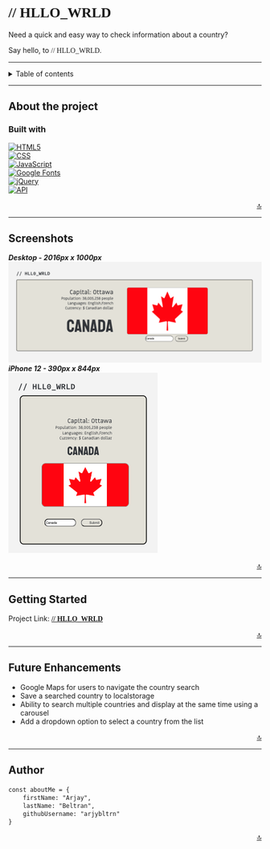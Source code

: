 # <span style="font-family:Source Code Pro">// **HLLO_WRLD** <span>

    
Need a quick and easy way to check information about a country? 

Say hello, to <span style="font-family: Source Code Pro">// HLLO_WRLD.</span>

---



<!-- TABLE OF CONTENTS -->

<details>
<summary>Table of contents</summary>
<li><a href="#about-the-project">About the project</a></li>
<li><a href="#screenshots">Screenshots</a></li>
<li><a href="#getting-started">Getting Started</a></li>
<li><a href="#future-enhancements">Future Enhancements</a></li>
<li><a href="#author">Author</a></li>
</details>


---
## **About the project**
### **Built with**


[![HTML5][html-img]][html-url]<br>
[![CSS][css-img]][css-url]<br>
[![JavaScript][js-img]][js-url]<br>
[![Google Fonts][google-fonts-img]][google-fonts-url]<br>
 [![jQuery][jquery-img]][jquery-url]<br>
[![API][api-img]][api-url]

<div align="right">
    <a href="#top">🔝</a>
</div>

---

## **Screenshots**
**_Desktop - 2016px x 1000px_**
![app screenshot](md_img/sc1.PNG)
**_iPhone 12 - 390px x 844px_**
 <br>
![mobile iphone12](md_img/sc2.PNG)


<div align="right">
    <a href="#top">🔝</a>
</div>

---

## **Getting Started**

Project Link: <a href="https://hello-world-rose-sigma.vercel.app/" target="_blank"><span style="font-family:Source Code Pro">**// HLLO_WRLD**</span></a>

<div align="right">
    <a href="#top">🔝</a>
</div>

---






## **Future Enhancements**

- Google Maps for users to navigate the country search
- Save a searched country to localstorage
- Ability to search multiple countries and display at the same time using a carousel
- Add a dropdown option to select a country from the list

<div align="right">
    <a href="#top">🔝</a>
</div>

---

## Author
```
const aboutMe = {
    firstName: "Arjay",
    lastName: "Beltran",
    githubUsername: "arjybltrn"
}
```
<div align="right">
    <a href="#top">🔝</a>
</div>




<!-- markdown links and images-->
[html-img]: https://img.shields.io/badge/5-HTML-red
[html-url]: https://developer.mozilla.org/en-US/docs/Glossary/HTML5
[css-img]: https://img.shields.io/badge/3-CSS-yellow
[css-url]: https://developer.mozilla.org/en-US/docs/Web/CSS
[js-img]: https://img.shields.io/badge/JS-JavaScript-black
[js-url]: https://developer.mozilla.org/en-US/docs/Web/JavaScript
[google-fonts-img]: https://img.shields.io/badge/%20-Google%20Fonts-blue
[google-fonts-url]: https://fonts.google.com/
[jquery-img]: https://img.shields.io/badge/%20-jQuery-success
[jquery-url]: https://jquery.com/
[api-img]: https://img.shields.io/badge/%20API-Rest%20Countries-important
[api-url]: https://restcountries.com/


